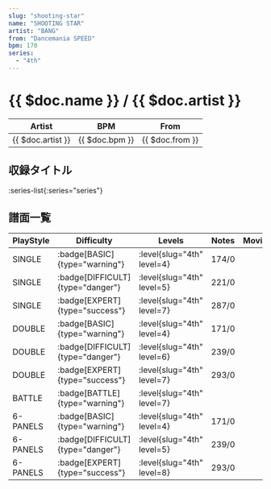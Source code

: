 ```yaml
---
slug: "shooting-star"
name: "SHOOTING STAR"
artist: "BANG"
from: "Dancemania SPEED"
bpm: 170
series:
  - "4th"
---
```


# {{ $doc.name }} / {{ $doc.artist }}

|Artist|BPM|From|
|------|---|----|
|{{ $doc.artist }}|{{ $doc.bpm }}|{{ $doc.from }}|

## 収録タイトル

:series-list{:series="series"}

## 譜面一覧

|PlayStyle|Difficulty|Levels|Notes|Movie|
|---------|----------|------|-----|-----|
|SINGLE| :badge[BASIC]{type="warning"}|<div class="field is-grouped is-grouped-multiline"> :level{slug="4th" level=4}</div>|174/0||
|SINGLE| :badge[DIFFICULT]{type="danger"}|<div class="field is-grouped is-grouped-multiline"> :level{slug="4th" level=5}</div>|221/0||
|SINGLE| :badge[EXPERT]{type="success"}|<div class="field is-grouped is-grouped-multiline"> :level{slug="4th" level=7}</div>|287/0||
|DOUBLE| :badge[BASIC]{type="warning"}|<div class="field is-grouped is-grouped-multiline"> :level{slug="4th" level=4}</div>|171/0||
|DOUBLE| :badge[DIFFICULT]{type="danger"}|<div class="field is-grouped is-grouped-multiline"> :level{slug="4th" level=6}</div>|239/0||
|DOUBLE| :badge[EXPERT]{type="success"}|<div class="field is-grouped is-grouped-multiline"> :level{slug="4th" level=7}</div>|293/0||
|BATTLE| :badge[BATTLE]{type="warning"}|<div class="field is-grouped is-grouped-multiline"> :level{slug="4th" level=7}</div>|||
|6-PANELS| :badge[BASIC]{type="warning"}|<div class="field is-grouped is-grouped-multiline"> :level{slug="4th" level=4}</div>|171/0||
|6-PANELS| :badge[DIFFICULT]{type="danger"}|<div class="field is-grouped is-grouped-multiline"> :level{slug="4th" level=5}</div>|239/0||
|6-PANELS| :badge[EXPERT]{type="success"}|<div class="field is-grouped is-grouped-multiline"> :level{slug="4th" level=8}</div>|293/0||
